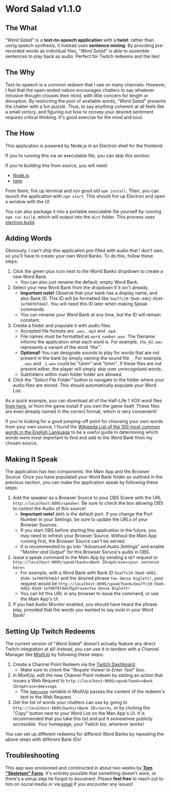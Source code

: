 # Word Salad v1.1.0

## The What
"*Word Salad*" is a **text-to-speech application** with a **twist**: rather than using speech synthesis, it instead uses **sentence mixing**. By providing pre-recorded words as individual files, "*Word Salad*" is able to assemble sentences to play back as audio. Perfect for Twitch redeems and the like! 

## The Why
Text-to-speech is a common redeem that I see on many channels. However, I feel that the open-ended nature encourages chatters to say whatever intrusive thought crosses their mind, with little concern for length or disruption. By restricting the pool of available words, "*Word Salad*" presents the chatter with a fun puzzle. Thus, to say anything coherent at all feels like a small victory, and figuring out how to convey your desired sentiment requires critical thinking. It's good exercise for the mind and soul.

## The How
This application is powered by Node.js in an Electron shell for the frontend.

If you're running this via an executable file, you can skip this section.

If you're building this from source, you will need:
- [Node.js](https://nodejs.org/en)
- [npm](https://www.npmjs.com/)

From there, fire up terminal and run good old `npm install`. Then, you can launch the application with `npm start`. This should fire up Electron and open a window with the UI.

You can also package it into a portable executable file yourself by running `npm run build`, which will output into the `dist` folder. This process uses [electron.build](https://www.electron.build/).

## Adding Words
Obviously, I can't ship this application pre-filled with audio that I don't own, so you'll have to create your own Word Banks. To do this, follow these steps:

1. Click the green plus icon next to the World Banks dropdown to create a new Word Bank.
    - You can also just rename the default, empty Word Bank.
2. Select your new Word Bank from the dropdown if it isn't already. 
    - **Important note!** Observe that your bank has a display name, and also Bank ID. This ID will be formatted like `5ea7fc19-5be6-4d62-85d4-1ef80f8fdeb7`. You will need this ID later when making Speak commands.
    - You can rename your Word Bank at any time, but the ID will remain constant.
3. Create a folder and populate it with audio files. 
    - Accepted file formats are `.wav`, `.mp3` and `.mp4`.
    - File names must be formatted as `word_number.wav`. The filename informs the application what each word is. For example, `the_02.wav` represents a variant of the word *"the"*. 
    - **Optional!** You can designate sounds to play for words that are not present in the bank by simply naming the sound file `_`. For example, `_.wav` and `_1.wav` could be *"Umm"* and *"hmm"*. If these files are not present either, the player will simply skip over unrecognized words. 
    - Subfolders within main folder folder are allowed.
4. Click the *"Select File Folder"* button to navigate to the folder where your audio files are stored. This should automatically populate your Word List.

As a quick example, you can download all of the Half-Life 1 VOX word files [from here](https://github.com/sourcesounds/hl1/tree/72e4b6b36d38cb5703a6b5ed3ffdc7b72bc2fd2f/sound/vox), or from the game install if you own the game itself. These files are even already named in the correct format, which is very convenient!


If you're looking for a good jumping-off point for choosing your own words from your own source, I found the [Wikipeda List of the 100 most common words in the English Language](https://en.wikipedia.org/wiki/Most_common_words_in_English) to be a useful guide in determining which words were most important to find and add to the Word Bank from my chosen source.

## Making It Speak
The application has two components: the Main App and the Browser Source. Once you have populated your Word Bank folder as outlined in the previous section, you can make the application speak by following these steps:
1. Add the speaker as a Browser Source to your OBS Scene with the URL `http://localhost:8095/speaker`. Be sure to check the box allowing OBS to control the Audio of this source!
    - **Important note!** `8095` is the default port. If you change the Port Number in your Settings, be sure to update the URLs of your Browser Sources.
    - If you start OBS before starting this application in the future, you may need to refresh your Browser Source. Without the Main App running first, the Browser Source can't be served.
    - It is recommended to go into "*Advanced Audio Settings*" and enable "*Monitor and Output*" for this Browser Soruce's audio in OBS.
2. Issue a speak command to the Main App by sending a `GET` request to `http://localhost:8095/speak?bank=<Bank ID>&phrase=<your sentence here>`. 
    - For example, with a Word Bank with Bank ID `5ea7fc19-5be6-4d62-85d4-1ef80f8fdeb7` and the desired phrase `You dense Diglett!`, your request would be `http://localhost:8095/speak?bank=5ea7fc19-5be6-4d62-85d4-1ef80f8fdeb7&phrase=You dense Diglett!`
    - You can hit this URL in any browser to issue the command, or use the Main App's UI.
3. If you had Audio Monitor enabled, you should have heard the phrase play, provided that the words you wanted to say exist in your Word Bank!

## Setting Up Twitch Redeems
The current version of "*Word Salad*" doesn't actually feature any direct Twitch integration at all! Instead, you can use it in tandem with a Channel Manager like [MixItUp](https://mixitupapp.com/) by following these steps:

1. Create a Channel Point Redeem via the [Twitch Dashboard](dashboard.twitch.tv).
    - Make sure to check the "*Require Viewer to Enter Text*" box.
2. In MixItUp, edit the new Channel Point redeem by adding an action that issues a Web Request to `http://localhost:8095/speak?bank=<Bank ID>&phrase=$message`.
    - The [`$message`](https://wiki.mixitupapp.com/en/commands/event-commands#twitch-channel-points-redeemed) variable in MixItUp passes the content of the redeem's text to the Web Request.
3. Get the list of words your chatters can use by going to `http://localhost:8095/banks/<Bank ID>/words`, or by clicking the "*Copy*" button next to your Word List on the Man App's UI. It is recommended that you take this list and put it somewhere publicly accessible. Your homepage, your Twitch bio, wherever works!

You can set up different redeems for different Word Banks by repeating the above steps with different Bank IDs!

## Troubleshooting

This app was envisioned and constructed in about two weeks by **[Tom "Skeletom" Farro](https://www.skeletom.net)**. It's entirely possible that something doesn't work, or there's a setup step he forgot to document. Please **feel free** to reach out to him on social media or via [email](mailto:tom@skeletom.net) if you encounter any issues!